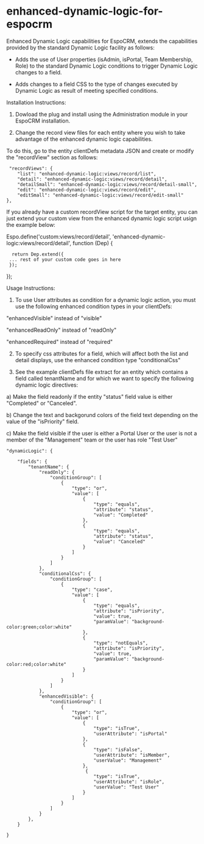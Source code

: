 # enhanced-dynamic-logic-for-espocrm
Enhanced Dynamic Logic capabilities for EspoCRM, extends the capabilities provided by the standard Dynamic Logic facility as follows: 

* Adds the use of User properties (isAdmin, isPortal, Team Membership, Role) to the standard Dynamic Logic conditions to trigger Dynamic Logic changes to a field.

* Adds changes to a field CSS to the type of changes executed by Dynamic Logic as result of meeting specified conditions.

Installation Instructions:

1) Dowload the plug and install using the Administration module in your EspoCRM installation.

2) Change the record view files for each entity where you wish to take advantage of the enhanced dynamic logic capabilities. 

To do this, go to the entity clientDefs metadata JSON and create or modify the "recordView" section as follows:
 
     "recordViews": {
        "list": "enhanced-dynamic-logic:views/record/list",
        "detail": "enhanced-dynamic-logic:views/record/detail",
        "detailSmall": "enhanced-dynamic-logic:views/record/detail-small",
        "edit": "enhanced-dynamic-logic:views/record/edit",
        "editSmall": "enhanced-dynamic-logic:views/record/edit-small"
    },

If you already have a custom recordView script for the target entity, you can just extend your custom view from the enhanced dynamic logic script usign the example below:

Espo.define('custom:views/record/detail', 'enhanced-dynamic-logic:views/record/detail', function (Dep) { 

      return Dep.extend({
     ... rest of your custom code goes in here
     });  

 });
     
Usage Instructions:

1) To use User attributes as condition for a dynamic logic action, you must use the following enhanced condition types in your clientDefs:

  "enhancedVisible" instead of "visible"

  "enhancedReadOnly" instead of "readOnly"

  "enhancedRequired" instead of "required"

2) To specify css attributes for a field, which will affect both the list and detail displays, use the enhanced condition type "conditionalCss"

3) See the example clientDefs file extract for an entity which contains a field called tenantName and for which we want to specify the following dynamic logic directives:

  a) Make the field readonly if the entity "status" field value is either "Completed" or "Canceled".
  
  b) Change the text and backgorund colors of the field text depending on the value of the "isPriority" field.
  
  c) Make the field visible if the user is either a Portal User or the user is not a member of the "Management" team or the user has role "Test User"

    "dynamicLogic": {
    
        "fields": {
            "tenantName": {
                "readOnly": {
                    "conditionGroup": [
                        {
                            "type": "or",
                            "value": [
                                {
                                    "type": "equals",
                                    "attribute": "status",
                                    "value": "Completed"
                                },
                                {
                                    "type": "equals",
                                    "attribute": "status",
                                    "value": "Canceled"
                                }
                            ]
                        }
                    ]
                },
                "conditionalCss": {
                    "conditionGroup": [
                        {
                            "type": "case",
                            "value": [
                                {
                                    "type": "equals",
                                    "attribute": "isPriority",
                                    "value": true,
                                    "paramValue": "background-color:green;color:white"
                                },
                                {
                                    "type": "notEquals",
                                    "attribute": "isPriority",
                                    "value": true,
                                    "paramValue": "background-color:red;color:white"
                                }
                            ]
                        }
                    ]
                },
                "enhancedVisible": {
                    "conditionGroup": [
                        {
                            "type": "or",
                            "value": [
                                {
                                    "type": "isTrue",
                                    "userAttribute": "isPortal"
                                },
                                {
                                    "type": "isFalse",
                                    "userAttribute": "isMember",
                                    "userValue": "Management"
                                },
                                 {
                                    "type": "isTrue",
                                    "userAttribute": "isRole",
                                    "userValue": "Test User"
                                }
                            ]    
                        }
                    ]
                }
            },
        }
        
    }

